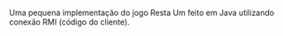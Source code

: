 Uma pequena implementação do jogo Resta Um feito em Java utilizando conexão RMI (código do cliente).
